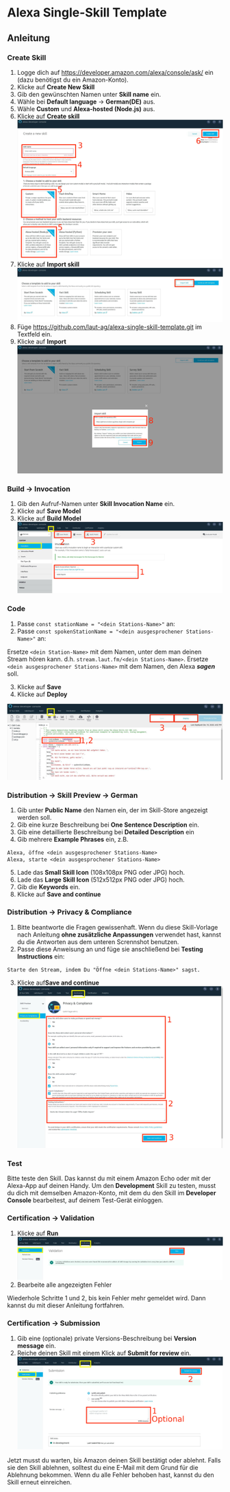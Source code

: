 # Alexa Single-Skill Template

## Anleitung

### Create Skill

1. Logge dich auf <https://developer.amazon.com/alexa/console/ask/> ein (dazu benötigst du ein Amazon-Konto).
2. Klicke auf **Create New Skill**
3. Gib den gewünschten Namen unter **Skill name** ein.
4. Wähle bei **Default language** -> **German(DE)** aus.
5. Wähle **Custom** und **Alexa-hosted (Node.js)** aus.
6. Klicke auf **Create skill**
![Create new skill](./screenshots/create_new_skill_highlight.jpg)
7. Klicke auf **Import skill**
![choose template](./screenshots/choose_template_highlight.jpg)
8. Füge <https://github.com/laut-ag/alexa-single-skill-template.git> im Textfeld ein.
9. Klicke auf **Import**
![Import git repo](./screenshots/choose_template_import-dialog_highlight.jpg)

### Build -> Invocation

1. Gib den Aufruf-Namen unter **Skill Invocation Name** ein.
2. Klicke auf **Save Model**
3. Klicke auf **Build Model**
![Invocation Name](./screenshots/invocation_name_highlight.jpg)

### Code

1. Passe `const stationName = "<dein Stations-Name>"` an:
2. Passe `const spokenStationName = "<dein ausgesprochener Stations-Name>"` an:

Ersetze `<dein Station-Name>` mit dem Namen, unter dem man deinen Stream hören kann. d.h. `stream.laut.fm/<dein Stations-Name>`.
Ersetze `<dein ausgesprochener Stations-Name>` mit dem Namen, den Alexa ___sagen___ soll.

3. Klicke auf **Save**
4. Klicke auf **Deploy** 

![Code Screen](./screenshots/code_screen_highlight.jpg)

### Distribution -> Skill Preview -> German

1. Gib unter **Public Name** den Namen ein, der im Skill-Store angezeigt werden soll.
2. Gib eine kurze Beschreibung bei **One Sentence Description** ein.
3. Gib eine detaillierte Beschreibung bei **Detailed Description** ein
4. Gib mehrere **Example Phrases** ein, z.B.
```
Alexa, öffne <dein ausgesprochener Stations-Name>
Alexa, starte <dein ausgesprochener Stations-Name> 
```
5. Lade das **Small Skill Icon** (108x108px PNG oder JPG) hoch.
6. Lade das **Large Skill Icon** (512x512px PNG oder JPG) hoch.
7. Gib die **Keywords** ein.
8. Klicke auf **Save and continue**

### Distribution -> Privacy & Compliance

1. Bitte beantworte die Fragen gewissenhaft. Wenn du diese Skill-Vorlage nach Anleitung **ohne zusätzliche Anpassungen** verwendet hast, kannst du die Antworten aus dem unteren Scrennshot benutzen.
2. Passe diese Anweisung an und füge sie anschließend bei **Testing Instructions** ein:
```
Starte den Stream, indem Du "Öffne <dein Stations-Name>" sagst.
```
3. Klicke auf**Save and continue**
![Privacy & Compliance](./screenshots/distribution_screen_privacy_highlighted.jpg)

### Test
Bitte teste den Skill. Das kannst du mit einem Amazon Echo oder mit der Alexa-App auf deinen Handy. Um den **Development** Skill zu testen, musst du dich mit demselben Amazon-Konto, mit dem du den Skill im **Developer Console** bearbeitest, auf deinem Test-Gerät einloggen.  

### Certification -> Validation

1. Klicke auf **Run**
![Validation](./screenshots/validation_highlight.jpg)
2. Bearbeite alle angezeigten Fehler

Wiederhole Schritte 1 und 2,  bis kein Fehler mehr gemeldet wird. Dann kannst du mit dieser Anleitung fortfahren.

### Certification -> Submission

1. Gib eine (optionale) private Versions-Beschreibung bei **Version message** ein.
2. Reiche deinen Skill mit einem Klick auf **Submit for review** ein.
![Submission](./screenshots/submission_highlight.jpg)

Jetzt musst du warten, bis Amazon deinen Skill bestätigt oder ablehnt. Falls sie den Skill ablehnen, solltest du eine E-Mail mit dem Grund für die Ablehnung bekommen. Wenn du alle Fehler behoben hast, kannst du den Skill erneut einreichen.
